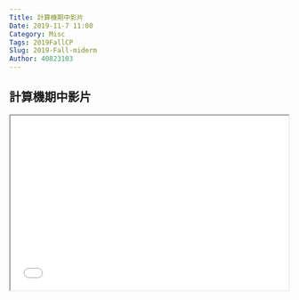 ```yaml
---
Title: 計算機期中影片
Date: 2019-11-7 11:00
Category: Misc
Tags: 2019FallCP
Slug: 2019-Fall-miderm
Author: 40823103
---
```

計算機期中影片
---
<iframe width="500" height="314" allowfullscreen="allowfullscreen" src="//www.youtube.com/embed/HEbnDpUFLCo"></iframe>